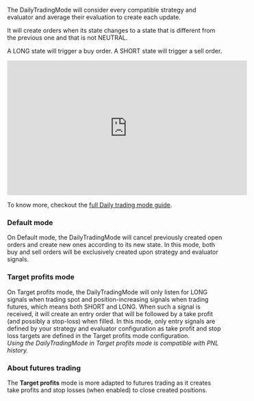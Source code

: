The DailyTradingMode will consider every compatible strategy and evaluator and average their evaluation to create
each update.

It will create orders when its state changes to 
a state that is different from the previous one and that is not NEUTRAL.

A LONG state will trigger a buy order. A SHORT state will trigger a sell order. 

<div class="text-center">
    <iframe width="560" height="315" src="https://www.youtube.com/embed/yTE6NE690Ds?showinfo=0&amp;rel=0" 
    title="YouTube video player" frameborder="0" allow="accelerometer; autoplay; 
    clipboard-write; encrypted-media; gyroscope; picture-in-picture" allowfullscreen></iframe>
</div>

To know more, checkout the 
<a target="_blank" rel="noopener" href="https://www.octobot.cloud/en/guides/octobot-trading-modes/daily-trading-mode?utm_source=octobot&utm_medium=dk&utm_campaign=regular_open_source_content&utm_content=DailyTradingModeDocs">
full Daily trading mode guide</a>.

### Default mode
On Default mode, the DailyTradingMode will cancel previously created open orders 
and create new ones according to its new state. 
In this mode, both buy and sell orders will be exclusively created upon strategy and evaluator signals.

### Target profits mode
On Target profits mode, the DailyTradingMode will only listen for LONG signals when trading spot 
and position-increasing signals when trading futures, which means both SHORT and LONG. When such a signal is received, it will create an entry order 
that will be followed by a take profit (and possibly a stop-loss) when filled. In this mode, only entry signals are 
defined by your strategy and evaluator configuration as take profit and stop loss targets are defined in 
the Target profits mode configuration.  
*Using the DailyTradingMode in Target profits mode is compatible with PNL history.*

### About futures trading  
The **Target profits** mode is more adapted to futures trading as it creates take profits and stop losses (when enabled) 
to close created positions.
